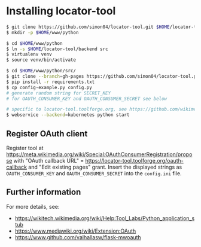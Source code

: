 Installing locator-tool
=======================

```sh
$ git clone https://github.com/simon04/locator-tool.git $HOME/locator-tool
$ mkdir -p $HOME/www/python

$ cd $HOME/www/python
$ ln -s $HOME/locator-tool/backend src
$ virtualenv venv
$ source venv/bin/activate

$ cd $HOME/www/python/src/
$ git clone --branch=gh-pages https://github.com/simon04/locator-tool.git static
$ pip install -r requirements.txt
$ cp config-example.py config.py
# generate random string for SECRET_KEY
# for OAUTH_CONSUMER_KEY and OAUTH_CONSUMER_SECRET see below

# specific to locator-tool.toolforge.org, see https://github.com/wikimedia/operations-software-tools-webservice/blob/master/toollabs/webservice/services/pythonwebservice.py
$ webservice --backend=kubernetes python start
```

## Register OAuth client

Register tool at https://meta.wikimedia.org/wiki/Special:OAuthConsumerRegistration/propose with "OAuth callback URL" = https://locator-tool.toolforge.org/oauth-callback and "Edit existing pages" grant. Insert the displayed strings as `OAUTH_CONSUMER_KEY` and `OAUTH_CONSUMER_SECRET` into the `config.ini` file.

## Further information

For more details, see:

* https://wikitech.wikimedia.org/wiki/Help:Tool_Labs/Python_application_stub
* https://www.mediawiki.org/wiki/Extension:OAuth
* https://www.github.com/valhallasw/flask-mwoauth
